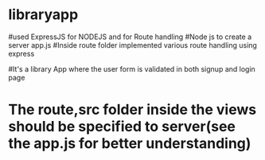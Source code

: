 # libraryapp
#used ExpressJS for NODEJS and for Route handling
#Node js to create a server app.js
#Inside route folder implemented various route handling using express

#It's a library App where the user form is validated in both signup and login page
# The route,src folder inside the views should be specified to server(see the app.js for better understanding)
